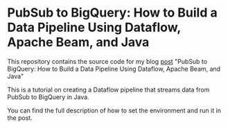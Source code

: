 # PubSub to BigQuery: How to Build a Data Pipeline Using Dataflow, Apache Beam, and Java

This repository contains the source code for my blog [post](https://www.datobra.com/posts/pubsub_to_bigquery_dataflow_pipeline/) "PubSub to BigQuery: How to Build a Data Pipeline Using Dataflow, Apache Beam, and Java"

This is a tutorial on creating a Dataflow pipeline that streams data from PubSub to BigQuery in Java.

You can find the full description of how to set the environment and run it in the post.
